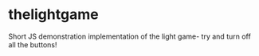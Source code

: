 # thelightgame
Short JS demonstration implementation of the light game- try and turn off all the buttons! 
